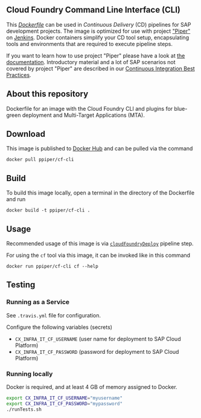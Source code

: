## Cloud Foundry Command Line Interface (CLI)

This [_Dockerfile_](https://docs.docker.com/engine/reference/builder/) can be used in _Continuous Delivery_ (CD) pipelines for SAP development projects.
The image is optimized for use with project ["Piper"](https://github.com/SAP/jenkins-library) on [Jenkins](https://jenkins.io/).
Docker containers simplify your CD tool setup, encapsulating tools and environments that are required to execute pipeline steps.

If you want to learn how to use project "Piper" please have a look at [the documentation](https://github.com/SAP/jenkins-library/blob/master/README.md).
Introductory material and a lot of SAP scenarios not covered by project "Piper" are described in our [Continuous Integration Best Practices](https://developers.sap.com/tutorials/ci-best-practices-intro.html).

## About this repository

Dockerfile for an image with the Cloud Foundry CLI and plugins for blue-green deployment and Multi-Target Applications (MTA).

## Download

This image is published to [Docker Hub](https://hub.docker.com/r/ppiper/cf-cli) and can be pulled via the command

```
docker pull ppiper/cf-cli
```

## Build

To build this image locally, open a terminal in the directory of the Dockerfile and run

```
docker build -t ppiper/cf-cli .
```

## Usage

Recommended usage of this image is via [`cloudFoundryDeploy`](https://sap.github.io/jenkins-library/steps/cloudFoundryDeploy/) pipeline step.

For using the `cf` tool via this image, it can be invoked like in this command

```
docker run ppiper/cf-cli cf --help
```

## Testing

### Running as a Service

See `.travis.yml` file for configuration.

Configure the following variables (secrets)

* `CX_INFRA_IT_CF_USERNAME` (user name for deployment to SAP Cloud Platform)
* `CX_INFRA_IT_CF_PASSWORD` (password for deployment to SAP Cloud Platform)

### Running locally

Docker is required, and at least 4 GB of memory assigned to Docker.

```bash
export CX_INFRA_IT_CF_USERNAME="myusername"
export CX_INFRA_IT_CF_PASSWORD="mypassword"
./runTests.sh
```
